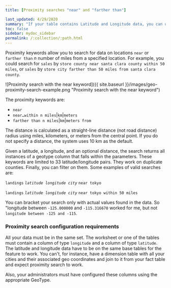 ```yaml
---
title: [Proximity searches "near" and "farther than"]

last_updated: 4/29/2020
summary: "If your table contains Latitude and Longitude data, you can use proximity searches that find entities related to each other by location."
toc: false
sidebar: mydoc_sidebar
permalink: /:collection/:path.html
---
```

Proximity keywords allow you to search for data on locations `near` or `farther than` *n* number of miles from a specified location. For example, you could search for `sales` by `store county near santa clara county within 50 miles`, or `sales` by `store city farther than 50 miles from santa clara county`.

![Proximity search with the near keyword]({{ site.baseurl }}/images/geo-proximity-search-example.png "Proximity search with the near keyword")

The proximity keywords are:

-   `near`
-   `near…within n miles`|`km`|`meters`
-   `farther than n miles`|`km`|`meters from`

The distance is calculated as a straight-line distance (not road distance)
radius using miles, kilometers, or meters from the central point. If you do not
specify a distance, the system uses 10 km as the default.

Given a latitude, a longitude, and an optional distance, the search returns all
instances of a geotype column that falls within the parameters. These keywords
are limited to 33 latitude/longitude pairs. They work on duplicate counties.
Finally, you can filter on them. Some examples of valid searches are:

`landings` _`latitude longitude city`_ `near tokyo`

`landings` _`latitude longitude city`_ `near tokyo within 50 miles`

 You can bracket your search only with actual values found in the data.  So
 "longitude between `-125.000000` and `-115.316670` worked for me, but not
 `longitude between -125 and -115`.

### Proximity search configuration requirements

All your data must be in the same set. The worksheet or one of the tables must
contain a column of type `longitude` and a column of type `latitude`. The
latitude and longitude data have to be on the same base tables for the feature
to work. You can't, for instance, have a dimension table with all your cities
and their associated geo coordinates and join to it from your fact table and
expect proximity search to work.

Also, your administrators must have configured these columns using the
appropriate GeoType.
